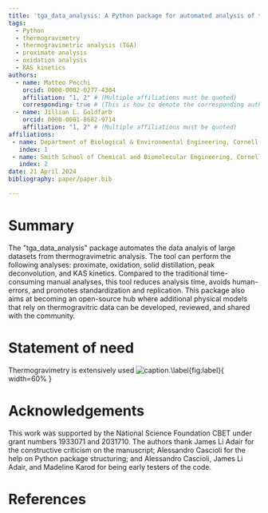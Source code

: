 ```yaml
---
title: 'tga_data_analysis: A Python package for automated analysis of thermogravimetric data'
tags:
  - Python
  - thermogravimetry
  - thermogravimetric analysis (TGA)
  - proximate analysis
  - oxidation analysis
  - KAS kinetics
authors:
  - name: Matteo Pecchi
    orcid: 0000-0002-0277-4304
    affiliation: "1, 2" # (Multiple affiliations must be quoted)
    corresponding: true # (This is how to denote the corresponding author)
  - name: Jillian L. Goldfarb
    orcid: 0000-0001-8682-9714
    affiliation: "1, 2" # (Multiple affiliations must be quoted)
affiliations:
 - name: Department of Biological & Environmental Engineering, Cornell University, Ithaca NY 14853, USA
   index: 1
 - name: Smith School of Chemical and Biomolecular Engineering, Cornell University, Ithaca NY 14853, USA
   index: 2
date: 21 April 2024
bibliography: paper/paper.bib

---
```

# Summary

The "tga_data_analysis" package automates the data analyis of large datasets from thermogravimetric analysis. The tool can perform the following analyses: proximate, oxidation, solid distillation, peak deconvolution, and KAS kinetics. Compared to the traditional time-consuming manual analyses, this tool reduces analysis time, avoids human-errors, and promotes standardization and replication. This package also aims at becoming an open-source hub where additional physical models that rely on thermogravitric data can be developed, reviewed, and shared with the community.

# Statement of need

Thermogravimetry is extensively used 
![caption.\label{fig:label}](paper\figure1.png){ width=60% }

# Acknowledgements

This work was supported by the National Science Foundation CBET under grant numbers 1933071 and 2031710.
The authors thank James Li Adair for the constructive criticism on the manuscript; Alessandro Cascioli for the help on Python package structuring; and Alessandro Cascioli, James Li Adair, and Madeline Karod for being early testers of the code.


# References